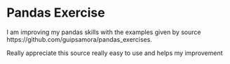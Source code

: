 <h1> Pandas Exercise </h1>
I am improving my pandas skills with the examples given by source https://github.com/guipsamora/pandas_exercises.

Really appreciate this source really easy to use and helps my improvement 
